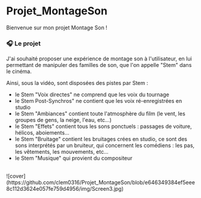 # Projet_MontageSon

Bienvenue sur mon projet Montage Son !

### :headphones: Le projet

J'ai souhaité proposer une expérience de montage son à l'utilisateur, en lui permettant de manipuler des familles de son, que l'on appelle "Stem" dans le cinéma. 

Ainsi, sous la vidéo, sont disposées des pistes par Stem : 
- le Stem "Voix directes" ne comprend que les voix du tournage
- le Stem Post-Synchros" ne contient que les voix ré-enregistrées en studio
- le Stem "Ambiances" contient toute l'atmosphère du film (le vent, les groupes de gens, la neige, l'eau, etc...)
- le Stem "Effets" contient tous les sons ponctuels : passages de voiture, hélicos, aboiements...
- le Stem "Bruitage" contient les bruitages crées en studio, ce sont des sons interprétés par un bruiteur, qui concernent les comédiens : les pas, les vêtements, les mouvements, etc...
- le Stem "Musique" qui provient du compositeur

<br/>
![cover](https://github.com/clem0316/Projet_MontageSon/blob/e646349384ef5eee8c112d3624e057fe759d4956/img/Screen3.jpg)

<br/>
